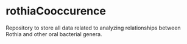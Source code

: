 # rothiaCooccurence
Repository to store all data related to analyzing relationships between Rothia and other oral bacterial genera. 
